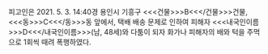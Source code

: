 피고인은 2021. 5. 3. 14:40경 용인시 기흥구 <<<건물>>>B<<</건물>>>건물, <<<동>>>C<<</동>>>동 앞에서, 택배 배송 문제로 인하여 피해자 <<<내국인이름>>>D<<</내국인이름>>>(남, 48세)와 다툼이 되자 화가나 피해자의 배와 턱을 주먹으로 1회씩 때려 폭행하였다.